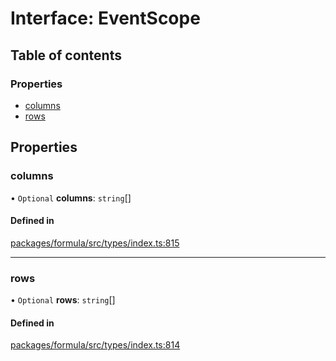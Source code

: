 # Interface: EventScope

## Table of contents

### Properties

- [columns](EventScope.md#columns)
- [rows](EventScope.md#rows)

## Properties

### <a id="columns" name="columns"></a> columns

• `Optional` **columns**: `string`[]

#### Defined in

[packages/formula/src/types/index.ts:815](https://github.com/mashcard/mashcard/blob/main/packages/formula/src/types/index.ts#L815)

---

### <a id="rows" name="rows"></a> rows

• `Optional` **rows**: `string`[]

#### Defined in

[packages/formula/src/types/index.ts:814](https://github.com/mashcard/mashcard/blob/main/packages/formula/src/types/index.ts#L814)
